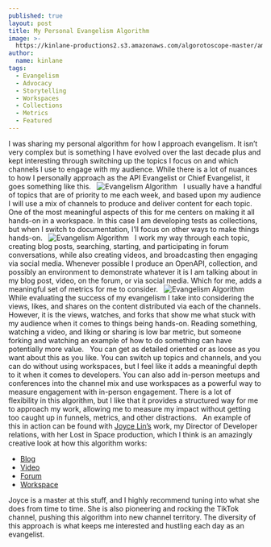 ```yaml
---
published: true
layout: post
title: My Personal Evangelism Algorithm
image: >-
  https://kinlane-productions2.s3.amazonaws.com/algorotoscope-master/amusement-park-amusement-park-2-copper-circuit.jpg
author:
  name: kinlane
tags:
  - Evangelism
  - Advocacy
  - Storytelling
  - Workspaces
  - Collections
  - Metrics
  - Featured
---
```

I was sharing my personal algorithm for how I approach evangelism. It isn’t very complex but is something I have evolved over the last decade plus and kept interesting through switching up the topics I focus on and which channels I use to engage with my audience. While there is a lot of nuances to how I personally approach as the API Evangelist or Chief Evangelist, it goes something like this.
 
![Evangelism Algorithm](https://kinlane-productions2.s3.amazonaws.com/evangelism-algorithm/evangelism-formula-1.jpg)
 
I usually have a handful of topics that are of priority to me each week, and based upon my audience I will use a mix of channels to produce and deliver content for each topic. One of the most meaningful aspects of this for me centers on making it all hands-on in a workspace. In this case I am developing tests as collections, but when I switch to documentation, I’ll focus on other ways to make things hands-on.
 
![Evangelism Algorithm](https://kinlane-productions2.s3.amazonaws.com/evangelism-algorithm/evangelism-formula-2.jpg)
 
I work my way through each topic, creating blog posts, searching, starting, and participating in forum conversations, while also creating videos, and broadcasting then engaging via social media. Whenever possible I produce an OpenAPI, collection, and possibly an environment to demonstrate whatever it is I am talking about in my blog post, video, on the forum, or via social media. Which for me, adds a meaningful set of metrics for me to consider.
 
![Evangelism Algorithm](https://kinlane-productions2.s3.amazonaws.com/evangelism-algorithm/evangelism-formula-3.jpg)
 
While evaluating the success of my evangelism I take into considering the views, likes, and shares on the content distributed via each of the channels. However, it is the views, watches, and forks that show me what stuck with my audience when it comes to things being hands-on. Reading something, watching a video, and liking or sharing is low bar metric, but someone forking and watching an example of how to do something can have potentially more value.
 
You can get as detailed oriented or as loose as you want about this as you like. You can switch up topics and channels, and you can do without using workspaces, but I feel like it adds a meaningful depth to it when it comes to developers. You can also add in-person meetups and conferences into the channel mix and use workspaces as a powerful way to measure engagement with in-person engagement. There is a lot of flexibility in this algorithm, but I like that it provides a structured way for me to approach my work, allowing me to measure my impact without getting too caught up in funnels, metrics, and other distractions.
 
An example of this in action can be found with [Joyce Lin’s](https://www.linkedin.com/in/joyce-lin/) work, my Director of Developer relations, with her Lost in Space production, which I think is an amazingly creative look at how this algorithm works:
- [Blog](https://blog.postman.com/lost-in-space-puzzle-hunt-for-api-enthusiasts/)
- [Video](https://www.youtube.com/watch?v=izbtF66EO1U)
- [Forum](https://community.postman.com/t/puzzle-challenge-lost-in-space/29597)
- [Workspace](https://www.postman.com/postman/workspace/lost-in-space/overview)
 

Joyce is a master at this stuff, and I highly recommend tuning into what she does from time to time. She is also pioneering and rocking the TikTok channel, pushing this algorithm into new channel territory. The diversity of this approach is what keeps me interested and hustling each day as an evangelist.